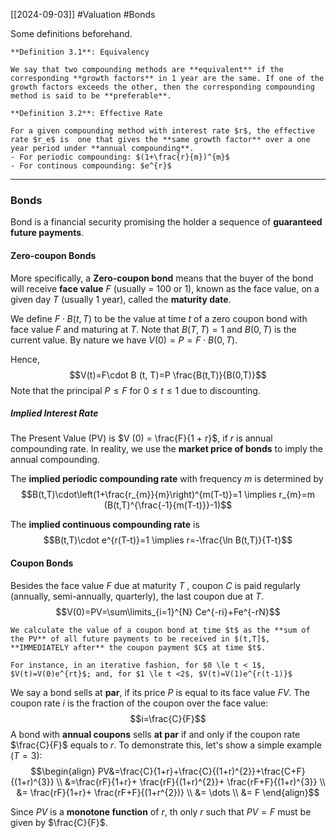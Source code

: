 [[2024-09-03]] #Valuation #Bonds 

Some definitions beforehand.

```ad-important
**Definition 3.1**: Equivalency

We say that two compounding methods are **equivalent** if the corresponding **growth factors** in 1 year are the same. If one of the growth factors exceeds the other, then the corresponding compounding method is said to be **preferable**.
```

```ad-important
**Definition 3.2**: Effective Rate

For a given compounding method with interest rate $r$, the effective rate $r_e$ is  one that gives the **same growth factor** over a one year period under **annual compounding**.
- For periodic compounding: $(1+\frac{r}{m})^{m}$
- For continous compounding: $e^{r}$
```

---
### Bonds
Bond is a financial security promising the holder a sequence of **guaranteed future payments**.  

#### Zero-coupon Bonds
More specifically, a **Zero-coupon bond** means that the buyer of the bond will receive **face value** $F$ (usually = 100 or 1), known as the face value, on a given day $T$ (usually 1 year), called the **maturity date**.


We define $F\cdot B (t, T)$ to be the value at time $t$ of a zero coupon bond with face value $F$ and maturing at $T$. Note that $B(T,T)=1$ and $B(0,T)$ is the current value. By nature we have $V(0)=P=F\cdot B(0,T)$.

Hence, $$V(t)=F\cdot B (t, T)=P \frac{B(t,T)}{B(0,T)}$$
Note that the principal $P\le F$ for $0 \le t \le 1$ due to discounting.
##### Implied Interest Rate
The Present Value (PV) is $V (0) = \frac{F}{1 + r}$, if $r$ is annual compounding rate. In reality, we use the **market price of bonds** to imply the annual compounding.

The **implied periodic compounding rate** with frequency $m$ is determined by
$$B(t,T)\cdot\left(1+\frac{r_{m}}{m}\right)^{m(T-t)}=1 \implies r_{m}=m (B(t,T)^{\frac{-1}{m(T-t)}}-1)$$

The **implied continuous compounding rate** is
$$B(t,T)\cdot e^{r(T-t)}=1 \implies r=-\frac{\ln B(t,T)}{T-t}$$

#### Coupon Bonds
Besides the face value $F$ due at maturity $T$ , coupon $C$ is paid regularly (annually, semi-annually, quarterly), the last coupon due at $T$.
$$V(0)=PV=\sum\limits_{i=1}^{N} Ce^{-ri}+Fe^{-rN}$$

```ad-note
We calculate the value of a coupon bond at time $t$ as the **sum of the PV** of all future payments to be received in $(t,T]$, **IMMEDIATELY after** the coupon payment $C$ at time $t$.

For instance, in an iterative fashion, for $0 \le t < 1$, $V(t)=V(0)e^{rt}$; and, for $1 \le t <2$, $V(t)=V(1)e^{r(t-1)}$
```

We say a bond sells at **par**, if its price $P$ is equal to its face value $FV$. The coupon rate $i$ is the fraction of the coupon over the face value: 
$$i=\frac{C}{F}$$
A bond with **annual coupons** sells **at par** if and only if the coupon rate $\frac{C}{F}$ equals to $r$. To demonstrate this, let's show a simple example ($T=3$):
$$\begin{align}
PV&=\frac{C}{1+r}+\frac{C}{(1+r)^{2}}+\frac{C+F}{(1+r)^{3}} \\ &=\frac{rF}{1+r}+ \frac{rF}{(1+r)^{2}}+ \frac{rF+F}{(1+r)^{3}} \\ &= \frac{rF}{1+r}+ \frac{rF+F}{(1+r^{2})} \\ &= \dots \\ &= F
\end{align}$$

Since $PV$ is a **monotone function** of $r$, th only $r$ such that $PV=F$ must be given by $\frac{C}{F}$.